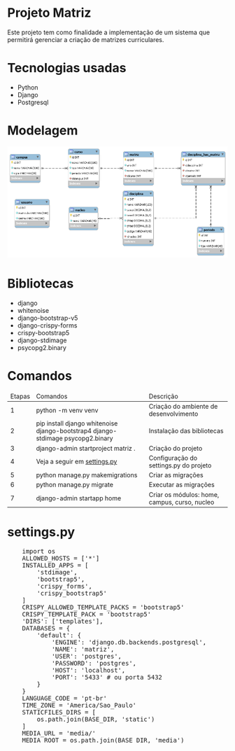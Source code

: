 # Projeto Matriz

Este projeto tem como finalidade a implementação de um sistema que permitirá gerenciar a criação de matrizes curriculares.

# Tecnologias usadas

<ul>
    <li>Python</li>
    <li>Django</li>
    <li>Postgresql</li>
</ul>

# Modelagem

<center>
    <img src="https://github.com/sousagomide/matriz-django/blob/main/database/model_img.png" alt="Modelagem do Banco de Dados"/>
</center>

# Bibliotecas

<ul>
    <li>django</li>
    <li>whitenoise</li>
    <li>django-bootstrap-v5</li>
    <li>django-crispy-forms</li>
    <li>crispy-bootstrap5</li>
    <li>django-stdimage</li>
    <li>psycopg2.binary</li>
</ul>

# Comandos

<table>
    <thead>
        <tr>
            <td>Etapas</td>
            <td>Comandos</td>
            <td>Descrição</td>
        </tr>
    </thead>
    <tbody>
        <tr>
            <td>1</td>
            <td>python -m venv venv</td>
            <td>Criação do ambiente de desenvolvimento</td>
        </tr>
        <tr>
            <td>2</td>
            <td>pip install django whitenoise django-bootstrap4 django-stdimage psycopg2.binary</td>
            <td>Instalação das bibliotecas</td>
        </tr>
        <tr>
            <td>3</td>
            <td>django-admin startproject matriz .</td>
            <td>Criação do projeto</td>
        </tr>
        <tr>
            <td>4</td>
            <td>Veja a seguir em <a href="https://github.com/sousagomide/matriz-django#settingspy">settings.py</a></td>
            <td>Configuração do settings.py do projeto</td>
        </tr>
        <tr>
            <td>5</td>
            <td>python manage.py makemigrations</td>
            <td>Criar as migrações</td>
        </tr>
        <tr>
            <td>6</td>
            <td>python manage.py migrate</td>
            <td>Executar as migrações</td>
        </tr>
        <tr>
            <td>7</td>
            <td>django-admin startapp home</td>
            <td>Criar os módulos: home, campus, curso, nucleo</td>
        </tr>
    </tbody>
</table>

# settings.py

<pre>
    import os
    ALLOWED_HOSTS = ['*']
    INSTALLED_APPS = [
        'stdimage',
        'bootstrap5',
        'crispy_forms',
        'crispy_bootstrap5'
    ]
    CRISPY_ALLOWED_TEMPLATE_PACKS = 'bootstrap5'
    CRISPY_TEMPLATE_PACK = 'bootstrap5'
    'DIRS': ['templates'],
    DATABASES = {
        'default': {
            'ENGINE': 'django.db.backends.postgresql',
            'NAME': 'matriz',
            'USER': 'postgres',
            'PASSWORD': 'postgres',
            'HOST': 'localhost',
            'PORT': '5433' # ou porta 5432
        }
    }
    LANGUAGE_CODE = 'pt-br'
    TIME_ZONE = 'America/Sao_Paulo'
    STATICFILES_DIRS = [
        os.path.join(BASE_DIR, 'static')
    ]
    MEDIA_URL = 'media/'
    MEDIA_ROOT = os.path.join(BASE_DIR, 'media')
</pre>

